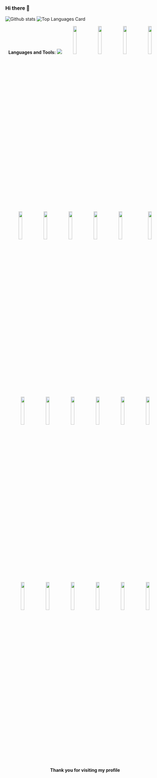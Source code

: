### Hi there 👋
![Github stats](https://github-readme-stats.vercel.app/api?username=semiheimer&theme=tokyonight&show_icons=true&count_private=true)
![Top Languages Card](https://github-readme-stats.vercel.app/api/top-langs/?username=semiheimer&theme=tokyonight&layout=compact)
<!--
**semiheimer/semiheimer** is a ✨ _special_ ✨ repository because its `README.md` (this file) appears on your GitHub profile.

Here are some ideas to get you started:

- 🔭 I’m currently working on ...
- 🌱 I’m currently learning ...
- 👯 I’m looking to collaborate on ...
- 🤔 I’m looking for help with ...
- 💬 Ask me about ...
- 📫 How to reach me: ...
- 😄 Pronouns: ...
- ⚡ Fun fact: ...
-->
<div align="center">
 <b> Languages and Tools:
 <img src="https://user-images.githubusercontent.com/73097560/115834477-dbab4500-a447-11eb-908a-139a6edaec5c.gif">
 <code><img width="15%" src="https://www.vectorlogo.zone/logos/javascript/javascript-ar21.svg"></code>
 <code><img width="15%" src="https://www.vectorlogo.zone/logos/typescriptlang/typescriptlang-ar21.svg"></code>
 <code><img width="15%" src="https://www.vectorlogo.zone/logos/reactjs/reactjs-ar21.svg"></code>
   <code><img width="15%" src="https://upload.vectorlogo.zone/logos/nextjs/images/2d3864ef-00e0-4026-ab1d-30e4a98e2899.svg"></code>
      <code><img width="15%" src="https://cdn.worldvectorlogo.com/logos/material-ui.svg"></code>
 <code><img width="15%" src="https://www.vectorlogo.zone/logos/getbootstrap/getbootstrap-ar21.svg"></code>
  <code><img width="15%" src="https://www.vectorlogo.zone/logos/jestjsio/jestjsio-ar21.svg"></code>
  <code><img width="15%" src="https://www.vectorlogo.zone/logos/mysql/mysql-ar21.svg"></code>
  <code><img width="15%" src="https://www.vectorlogo.zone/logos/sqlite/sqlite-ar21.svg"></code>
  <code>  <img width="15%" src="https://www.vectorlogo.zone/logos/mongodb/mongodb-ar21.svg"></code>
  <code><img width="15%" src="https://www.vectorlogo.zone/logos/amazon_aws/amazon_aws-ar21.svg"></code>
  <code><img width="15%" src="https://www.vectorlogo.zone/logos/netlify/netlify-ar21.svg"></code>
    <code><img width="15%" src="https://www.vectorlogo.zone/logos/firebase/firebase-ar21.svg"></code>
<code><img width="15%" src="https://www.vectorlogo.zone/logos/git-scm/git-scm-ar21.svg"></code>
  <code><img width="15%" src="https://www.vectorlogo.zone/logos/circleci/circleci-ar21.svg"></code>
<code><img width="15%" src="https://www.vectorlogo.zone/logos/npmjs/npmjs-ar21.svg"></code>
  <code><img width="15%" src="https://www.vectorlogo.zone/logos/yarnpkg/yarnpkg-ar21.svg"></code>
  <code><img width="15%" src="https://www.vectorlogo.zone/logos/js_webpack/js_webpack-ar21.svg"></code>
     <code><img width="15%" src="https://www.vectorlogo.zone/logos/atlassian_jira/atlassian_jira-ar21.svg"></code>
      <code><img width="15%" src="https://www.vectorlogo.zone/logos/slack/slack-ar21.svg"></code>
    <code><img width="15%" src="https://www.vectorlogo.zone/logos/asana/asana-ar21.svg"></code>
      <code><img width="15%" src="https://www.vectorlogo.zone/logos/trello/trello-ar21.svg"></code>
  <br/>
  Thank you for visiting my profile
</div>

